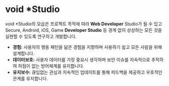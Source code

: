 # void *Studio

void *Studio의 모습은 프로젝트 목적에 따라 **Web Developer** Studio가 될 수 있고 Secure, Android, iOS, Game **Developer Studio** 등 경계 없이 상상하는 모든 것을 실현할 수 있도록 연구하고 개발합니다.

* **경험:** 사용자의 행동 패턴을 닮은 경험을 지향하며 사용하기 쉽고 모든 사람을 위해 설계합니다.
* **데이터보호:** 사용자 데이터를 가장 중요시 생각하며 보안 이슈를 지속적으로 추적하여 허점이 없는 방어체계를 유지합니다.
* **유지보수:** 끊임없는 관심과 지속적인 업데이트를 통해 피드백을 제공하고 우호적인 관계를 유지합니다.

